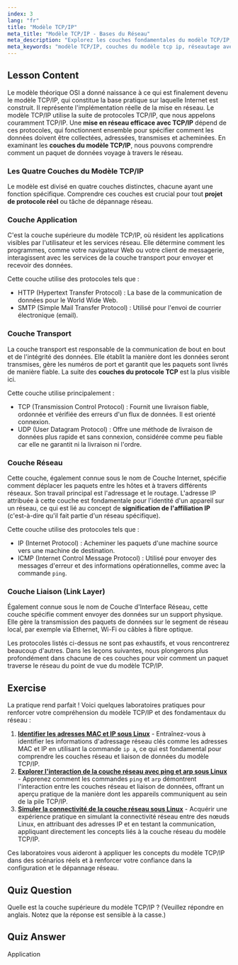 ```yaml
---
index: 3
lang: "fr"
title: "Modèle TCP/IP"
meta_title: "Modèle TCP/IP - Bases du Réseau"
meta_description: "Explorez les couches fondamentales du modèle TCP/IP, pierre angulaire des réseaux modernes. Apprenez sur les couches Application, Transport, Réseau et Liaison pour un réseautage efficace avec TCP/IP."
meta_keywords: "modèle TCP/IP, couches du modèle tcp ip, réseautage avec tcp ip, couches du protocole TCP, couches réseau, TCP, IP, réseau Linux, projet protocole réel"
---
```


## Lesson Content

Le modèle théorique OSI a donné naissance à ce qui est finalement devenu le modèle TCP/IP, qui constitue la base pratique sur laquelle Internet est construit. Il représente l'implémentation réelle de la mise en réseau. Le modèle TCP/IP utilise la suite de protocoles TCP/IP, que nous appelons couramment TCP/IP. Une **mise en réseau efficace avec TCP/IP** dépend de ces protocoles, qui fonctionnent ensemble pour spécifier comment les données doivent être collectées, adressées, transmises et acheminées. En examinant les **couches du modèle TCP/IP**, nous pouvons comprendre comment un paquet de données voyage à travers le réseau.

### Les Quatre Couches du Modèle TCP/IP

Le modèle est divisé en quatre couches distinctes, chacune ayant une fonction spécifique. Comprendre ces couches est crucial pour tout **projet de protocole réel** ou tâche de dépannage réseau.

### Couche Application

C'est la couche supérieure du modèle TCP/IP, où résident les applications visibles par l'utilisateur et les services réseau. Elle détermine comment les programmes, comme votre navigateur Web ou votre client de messagerie, interagissent avec les services de la couche transport pour envoyer et recevoir des données.

Cette couche utilise des protocoles tels que :

- HTTP (Hypertext Transfer Protocol) : La base de la communication de données pour le World Wide Web.
- SMTP (Simple Mail Transfer Protocol) : Utilisé pour l'envoi de courrier électronique (email).

### Couche Transport

La couche transport est responsable de la communication de bout en bout et de l'intégrité des données. Elle établit la manière dont les données seront transmises, gère les numéros de port et garantit que les paquets sont livrés de manière fiable. La suite des **couches du protocole TCP** est la plus visible ici.

Cette couche utilise principalement :

- TCP (Transmission Control Protocol) : Fournit une livraison fiable, ordonnée et vérifiée des erreurs d'un flux de données. Il est orienté connexion.
- UDP (User Datagram Protocol) : Offre une méthode de livraison de données plus rapide et sans connexion, considérée comme peu fiable car elle ne garantit ni la livraison ni l'ordre.

### Couche Réseau

Cette couche, également connue sous le nom de Couche Internet, spécifie comment déplacer les paquets entre les hôtes et à travers différents réseaux. Son travail principal est l'adressage et le routage. L'adresse IP attribuée à cette couche est fondamentale pour l'identité d'un appareil sur un réseau, ce qui est lié au concept de **signification de l'affiliation IP** (c'est-à-dire qu'il fait partie d'un réseau spécifique).

Cette couche utilise des protocoles tels que :

- IP (Internet Protocol) : Acheminer les paquets d'une machine source vers une machine de destination.
- ICMP (Internet Control Message Protocol) : Utilisé pour envoyer des messages d'erreur et des informations opérationnelles, comme avec la commande `ping`.

### Couche Liaison (Link Layer)

Également connue sous le nom de Couche d'Interface Réseau, cette couche spécifie comment envoyer des données sur un support physique. Elle gère la transmission des paquets de données sur le segment de réseau local, par exemple via Ethernet, Wi-Fi ou câbles à fibre optique.

Les protocoles listés ci-dessus ne sont pas exhaustifs, et vous rencontrerez beaucoup d'autres. Dans les leçons suivantes, nous plongerons plus profondément dans chacune de ces couches pour voir comment un paquet traverse le réseau du point de vue du modèle TCP/IP.

## Exercise

La pratique rend parfait ! Voici quelques laboratoires pratiques pour renforcer votre compréhension du modèle TCP/IP et des fondamentaux du réseau :

1. **[Identifier les adresses MAC et IP sous Linux](https://labex.io/fr/labs/comptia-identify-mac-and-ip-addresses-in-linux-592731)** - Entraînez-vous à identifier les informations d'adressage réseau clés comme les adresses MAC et IP en utilisant la commande `ip a`, ce qui est fondamental pour comprendre les couches réseau et liaison de données du modèle TCP/IP.
2. **[Explorer l'interaction de la couche réseau avec ping et arp sous Linux](https://labex.io/fr/labs/comptia-explore-network-layer-interaction-with-ping-and-arp-in-linux-592746)** - Apprenez comment les commandes `ping` et `arp` démontrent l'interaction entre les couches réseau et liaison de données, offrant un aperçu pratique de la manière dont les appareils communiquent au sein de la pile TCP/IP.
3. **[Simuler la connectivité de la couche réseau sous Linux](https://labex.io/fr/labs/comptia-simulate-network-layer-connectivity-in-linux-592752)** - Acquérir une expérience pratique en simulant la connectivité réseau entre des nœuds Linux, en attribuant des adresses IP et en testant la communication, appliquant directement les concepts liés à la couche réseau du modèle TCP/IP.

Ces laboratoires vous aideront à appliquer les concepts du modèle TCP/IP dans des scénarios réels et à renforcer votre confiance dans la configuration et le dépannage réseau.

## Quiz Question

Quelle est la couche supérieure du modèle TCP/IP ? (Veuillez répondre en anglais. Notez que la réponse est sensible à la casse.)

## Quiz Answer

Application

